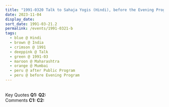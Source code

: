 ```yaml
---
title: "1991-0320 Talk to Sahaja Yogis (Hindi), before the Evening Program, after the Public Program, the day before the Birthday Pūjā, Mumbai, Maharashtra, India"
date: 2023-11-04
display_date: 
sort_date: 1991-03-21.2
permalink: /events/1991-0321-b
tags:
  - blue @ Hindi
  - brown @ India
  - crimson @ 1991
  - deeppink @ Talk
  - green @ 1991-03
  - maroon @ Maharashtra
  - orange @ Mumbai
  - peru @ after Public Program  
  - peru @ before Evening Program
---
```


<br>

<wave-list>
  <list-title color="DarkSeaGreen" width="55">Key Quotes</list-title>
  <list-item color="BlanchedAlmond" width="280"><b>Q1:</b> <i></i></list-item>
  <list-item color="Lavender" width="280"><b>Q2:</b> <i></i></list-item>
</wave-list>

<br>

<wave-list>
  <list-title color="DarkSeaGreen" width="55">Comments</list-title>
  <list-item color="BlanchedAlmond" width="280"><b>C1:</b> <i></i></list-item>
  <list-item color="Lavender" width="280"><b>C2:</b> <i></i></list-item>
</wave-list>
